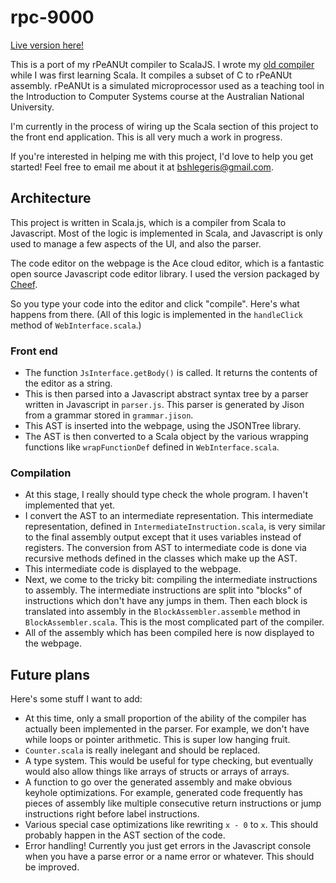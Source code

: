 # rpc-9000

[Live version here!](http://bshlgrs.github.io/rpc/rpc)

This is a port of my rPeANUt compiler to ScalaJS. I wrote my [old compiler](http://www.github.com/bshlgrs/rpeanut-compiler) while I was first learning Scala. It compiles a subset of C to rPeANUt assembly. rPeANUt is a simulated microprocessor used as a teaching tool in the Introduction to Computer Systems course at the Australian National University.

I'm currently in the process of wiring up the Scala section of this project to the front end application. This is all very much a work in progress.

If you're interested in helping me with this project, I'd love to help you get started! Feel free to email me about it at [bshlegeris@gmail.com](mailto:bshlegeris.gmail.com).

## Architecture

This project is written in Scala.js, which is a compiler from Scala to Javascript. Most of the logic is implemented in Scala, and Javascript is only used to manage a few aspects of the UI, and also the parser.

The code editor on the webpage is the Ace cloud editor, which is a fantastic open source Javascript code editor library. I used the version packaged by [Cheef](https://github.com/cheef/jquery-ace).

So you type your code into the editor and click "compile". Here's what happens from there. (All of this logic is implemented in the `handleClick` method of `WebInterface.scala`.)

### Front end

- The function `JsInterface.getBody()` is called. It returns the contents of the editor as a string.
- This is then parsed into a Javascript abstract syntax tree by a parser written in Javascript in `parser.js`. This parser is generated by Jison from a grammar stored in `grammar.jison`.
- This AST is inserted into the webpage, using the JSONTree library.
- The AST is then converted to a Scala object by the various wrapping functions like `wrapFunctionDef` defined in `WebInterface.scala`.

### Compilation

- At this stage, I really should type check the whole program. I haven't implemented that yet.
- I convert the AST to an intermediate representation. This intermediate representation, defined in `IntermediateInstruction.scala`, is very similar to the final assembly output except that it uses variables instead of registers. The conversion from AST to intermediate code is done via recursive methods defined in the classes which make up the AST.
- This intermediate code is displayed to the webpage.
- Next, we come to the tricky bit: compiling the intermediate instructions to assembly. The intermediate instructions are split into "blocks" of instructions which don't have any jumps in them. Then each block is translated into assembly in the `BlockAssembler.assemble` method in `BlockAssembler.scala`. This is the most complicated part of the compiler.
- All of the assembly which has been compiled here is now displayed to the webpage.

## Future plans

Here's some stuff I want to add:

- At this time, only a small proportion of the ability of the compiler has actually been implemented in the parser. For example, we don't have while loops or pointer arithmetic. This is super low hanging fruit.
- `Counter.scala` is really inelegant and should be replaced.
- A type system. This would be useful for type checking, but eventually would also allow things like arrays of structs or arrays of arrays.
- A function to go over the generated assembly and make obvious keyhole optimizations. For example, generated code frequently has pieces of assembly like multiple consecutive return instructions or jump instructions right before label instructions.
- Various special case optimizations like rewriting `x - 0` to `x`. This should probably happen in the AST section of the code.
- Error handling! Currently you just get errors in the Javascript console when you have a parse error or a name error or whatever. This should be improved.